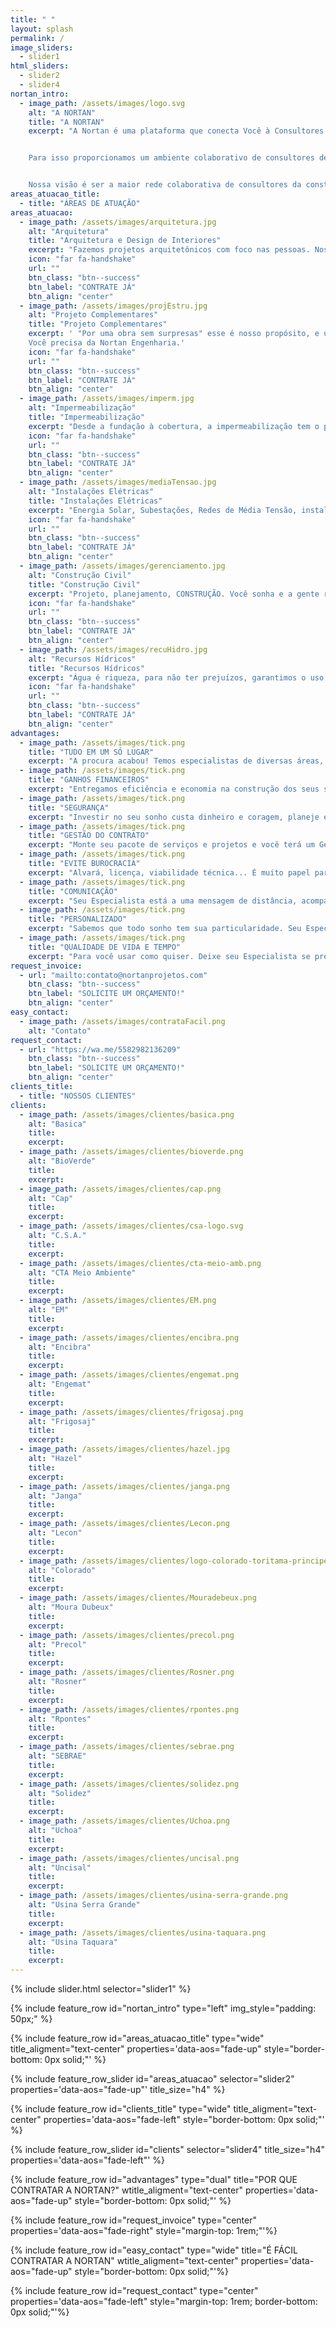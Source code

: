 ```yaml
---
title: " "
layout: splash
permalink: /
image_sliders:
  - slider1
html_sliders:
  - slider2
  - slider4
nortan_intro:
  - image_path: /assets/images/logo.svg
    alt: "A NORTAN"
    title: "A NORTAN"
    excerpt: "A Nortan é uma plataforma que conecta Você à Consultores Técnicos nas áreas de Construção Civil e Meio Ambiente, mantendo a garantia, credibilidade e segurança de uma Empresa. Fundada em 2020 a Nortan carrega uma missão: Impulsionar a vida profissional dos nossos Consultores Técnicos, proporcionando segurança e eficiência para os associados e para nossos clientes.


    Para isso proporcionamos um ambiente colaborativo de consultores de alta performance voltados para prestação de serviços relacionados à produção, gestão e solução de espaços para construção civil e meio ambiente. A Nortan fornece uma equipe capacitada de Consultores Técnicos para resolver o seu problema e tirar seu sonho do papel. Trabalhe com a Nortan e tenha soluções completas para todo o ciclo do empreendimento.


    Nossa visão é ser a maior rede colaborativa de consultores da construção civil e meio ambiente, sendo uma referência como uma rede de conexões que proporciona múltiplos canais de venda no mercado, segurança, visibilidade e valorização profissional. Conheça a Nortan, e experimente o que é trabalhar com especialistas."
areas_atuacao_title:
  - title: "ÁREAS DE ATUAÇÃO"
areas_atuacao:
  - image_path: /assets/images/arquitetura.jpg
    alt: "Arquitetura"
    title: "Arquitetura e Design de Interiores"
    excerpt: "Fazemos projetos arquitetônicos com foco nas pessoas. Nossa especialidade é elaborar espaços que estejam de acordo com as reais necessidades do usuário e de forma a proporcionar verdadeira qualidade de vida além de soluções sustentáveis."
    icon: "far fa-handshake"
    url: ""
    btn_class: "btn--success"
    btn_label: "CONTRATE JÁ"
    btn_align: "center"
  - image_path: /assets/images/projEstru.jpg
    alt: "Projeto Complementares"
    title: "Projeto Complementares"
    excerpt: ' "Por uma obra sem surpresas" esse é nosso propósito, e uma obra sem surpresas só acontece com projetos em BIM. Você não tem seus projetos em 3d? você não tem um orçamento modelado da sua obra? Você ainda fica dando jeitinho na obra? 
    Você precisa da Nortan Engenharia.'
    icon: "far fa-handshake"
    url: ""
    btn_class: "btn--success"
    btn_label: "CONTRATE JÁ"
    btn_align: "center"
  - image_path: /assets/images/imperm.jpg
    alt: "Impermeabilização"
    title: "Impermeabilização"
    excerpt: "Desde a fundação à cobertura, a impermeabilização tem o poder de proteger seu patrimônio e seu bem estar. Invista no time que entende, nosso líder Paulo Cunha é referência no Estado, não atoa trabalhamos nas maiores construtoras do Estado. Impermeabilização de reservatórios confinados, lajes, estacionamentos, piscinas, calhas, estamos à disposição."
    icon: "far fa-handshake"
    url: ""
    btn_class: "btn--success"
    btn_label: "CONTRATE JÁ"
    btn_align: "center"
  - image_path: /assets/images/mediaTensao.jpg
    alt: "Instalações Elétricas"
    title: "Instalações Elétricas"
    excerpt: "Energia Solar, Subestações, Redes de Média Tensão, instalações residenciais e comerciais. Com a experiência da equipe Nortan, sua instalação será eficiente e segura. E não se preocupe com a burocracia, nosso serviço só acaba com a obra aprovada e energizada."
    icon: "far fa-handshake"
    url: ""
    btn_class: "btn--success"
    btn_label: "CONTRATE JÁ"
    btn_align: "center"
  - image_path: /assets/images/gerenciamento.jpg
    alt: "Construção Civil"
    title: "Construção Civil"
    excerpt: "Projeto, planejamento, CONSTRUÇÃO. Você sonha e a gente realiza!Trabalhamos por uma obra eficiente, ou seja, que tenha alto padrão técnico e de qualidade, mas que seja econômica. Nossa equipe multidisciplinar garante isso, temos o time certo para construir o seu sonho."
    icon: "far fa-handshake"
    url: ""
    btn_class: "btn--success"
    btn_label: "CONTRATE JÁ"
    btn_align: "center"
  - image_path: /assets/images/recuHidro.jpg
    alt: "Recursos Hídricos"
    title: "Recursos Hídricos"
    excerpt: "Água é riqueza, para não ter prejuízos, garantimos o uso legalizado e sustentável da sua fonte de riqueza. Elaboramos estudos hidrológicos, regularizamos suas captações de água, lançamentos, obras hídricas e executamos o levantamento de dados através da hidrometria quali-quantitativa: vazões, levantamento batimétrico em reservatórios e instalação de estações de monitoramento."
    icon: "far fa-handshake"
    url: ""
    btn_class: "btn--success"
    btn_label: "CONTRATE JÁ"
    btn_align: "center"
advantages:
  - image_path: /assets/images/tick.png
    title: "TUDO EM UM SÓ LUGAR"
    excerpt: "A procura acabou! Temos especialistas de diversas áreas, trabalhando em equipe para tirar seu sonho do papel."
  - image_path: /assets/images/tick.png
    title: "GANHOS FINANCEIROS"
    excerpt: "Entregamos eficiência e economia na construção dos seus sonhos."
  - image_path: /assets/images/tick.png
    title: "SEGURANÇA"
    excerpt: "Investir no seu sonho custa dinheiro e coragem, planeje ele com uma equipe de alto nível."
  - image_path: /assets/images/tick.png
    title: "GESTÃO DO CONTRATO"
    excerpt: "Monte seu pacote de serviços e projetos e você terá um Gestor do Contrato e uma equipe multidisciplinar para você, não se preocupe com mais nada."
  - image_path: /assets/images/tick.png
    title: "EVITE BUROCRACIA"
    excerpt: "Alvará, licença, viabilidade técnica... É muito papel para uma obra. Deixe isso para seu Especialista."
  - image_path: /assets/images/tick.png
    title: "COMUNICAÇÃO"
    excerpt: "Seu Especialista está a uma mensagem de distância, acompanhe seu contrato."
  - image_path: /assets/images/tick.png
    title: "PERSONALIZADO"
    excerpt: "Sabemos que todo sonho tem sua particularidade. Seu Especialista irá te guiar pelo melhor caminho para chegar aonde você quer."
  - image_path: /assets/images/tick.png
    title: "QUALIDADE DE VIDA E TEMPO"
    excerpt: "Para você usar como quiser. Deixe seu Especialista se preocupar com os detalhes."
request_invoice:
  - url: "mailto:contato@nortanprojetos.com"
    btn_class: "btn--success"
    btn_label: "SOLICITE UM ORÇAMENTO!"
    btn_align: "center"
easy_contact:
  - image_path: /assets/images/contrataFacil.png
    alt: "Contato"
request_contact:
  - url: "https://wa.me/5582982136209"
    btn_class: "btn--success"
    btn_label: "SOLICITE UM ORÇAMENTO!"
    btn_align: "center"
clients_title:
  - title: "NOSSOS CLIENTES"
clients:
  - image_path: /assets/images/clientes/basica.png
    alt: "Basica"
    title:
    excerpt:
  - image_path: /assets/images/clientes/bioverde.png
    alt: "BioVerde"
    title:
    excerpt:
  - image_path: /assets/images/clientes/cap.png
    alt: "Cap"
    title:
    excerpt:
  - image_path: /assets/images/clientes/csa-logo.svg
    alt: "C.S.A."
    title:
    excerpt:
  - image_path: /assets/images/clientes/cta-meio-amb.png
    alt: "CTA Meio Ambiente"
    title:
    excerpt:
  - image_path: /assets/images/clientes/EM.png
    alt: "EM"
    title:
    excerpt:
  - image_path: /assets/images/clientes/encibra.png
    alt: "Encibra"
    title:
    excerpt:
  - image_path: /assets/images/clientes/engemat.png
    alt: "Engemat"
    title:
    excerpt:
  - image_path: /assets/images/clientes/frigosaj.png
    alt: "Frigosaj"
    title:
    excerpt:
  - image_path: /assets/images/clientes/hazel.jpg
    alt: "Hazel"
    title:
    excerpt:
  - image_path: /assets/images/clientes/janga.png
    alt: "Janga"
    title:
    excerpt:
  - image_path: /assets/images/clientes/Lecon.png
    alt: "Lecon"
    title:
    excerpt:
  - image_path: /assets/images/clientes/logo-colorado-toritama-principe.png
    alt: "Colorado"
    title:
    excerpt:
  - image_path: /assets/images/clientes/Mouradebeux.png
    alt: "Moura Dubeux"
    title:
    excerpt:
  - image_path: /assets/images/clientes/precol.png
    alt: "Precol"
    title:
    excerpt:
  - image_path: /assets/images/clientes/Rosner.png
    alt: "Rosner"
    title:
    excerpt:
  - image_path: /assets/images/clientes/rpontes.png
    alt: "Rpontes"
    title:
    excerpt:
  - image_path: /assets/images/clientes/sebrae.png
    alt: "SEBRAE"
    title:
    excerpt:
  - image_path: /assets/images/clientes/solidez.png
    alt: "Solidez"
    title:
    excerpt:
  - image_path: /assets/images/clientes/Uchoa.png
    alt: "Uchoa"
    title:
    excerpt:
  - image_path: /assets/images/clientes/uncisal.png
    alt: "Uncisal"
    title:
    excerpt:
  - image_path: /assets/images/clientes/usina-serra-grande.png
    alt: "Usina Serra Grande"
    title:
    excerpt:
  - image_path: /assets/images/clientes/usina-taquara.png
    alt: "Usina Taquara"
    title:
    excerpt:
---
```


{% include slider.html selector="slider1" %}

{% include feature_row id="nortan_intro" type="left" img_style="padding: 50px;" %}

{% include feature_row id="areas_atuacao_title" type="wide" title_aligment="text-center" properties='data-aos="fade-up" style="border-bottom: 0px solid;"' %}

{% include feature_row_slider id="areas_atuacao" selector="slider2" properties='data-aos="fade-up"' title_size="h4" %}

{% include feature_row id="clients_title" type="wide" title_aligment="text-center" properties='data-aos="fade-left" style="border-bottom: 0px solid;"' %}

{% include feature_row_slider id="clients" selector="slider4" title_size="h4" properties='data-aos="fade-left"' %}

{% include feature_row id="advantages" type="dual" title="POR QUE CONTRATAR A NORTAN?" wtitle_aligment="text-center" properties='data-aos="fade-up" style="border-bottom: 0px solid;"' %}

{% include feature_row id="request_invoice" type="center" properties='data-aos="fade-right" style="margin-top: 1rem;"'%}

{% include feature_row id="easy_contact" type="wide" title="É FÁCIL CONTRATAR A NORTAN" wtitle_aligment="text-center" properties='data-aos="fade-up" style="border-bottom: 0px solid;"'%}

{% include feature_row id="request_contact" type="center" properties='data-aos="fade-left" style="margin-top: 1rem; border-bottom: 0px solid;"'%}

